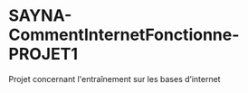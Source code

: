 # SAYNA-CommentInternetFonctionne-PROJET1
Projet concernant l'entraînement sur les bases d’internet
